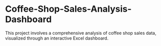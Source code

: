 # Coffee-Shop-Sales-Analysis-Dashboard
This project involves a comprehensive analysis of coffee shop sales data, visualized through an interactive Excel dashboard. 
